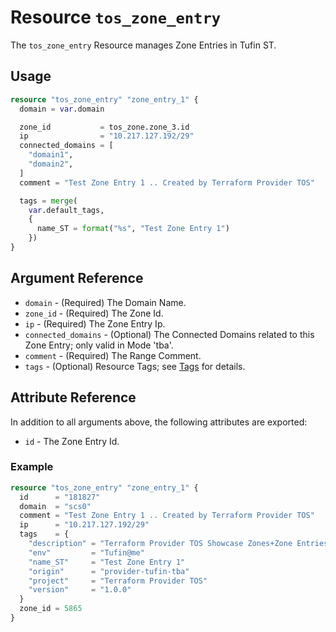 # Resource `tos_zone_entry`

The `tos_zone_entry` Resource manages Zone Entries in Tufin ST.

## Usage

```terraform
resource "tos_zone_entry" "zone_entry_1" {
  domain = var.domain

  zone_id           = tos_zone.zone_3.id
  ip                = "10.217.127.192/29"
  connected_domains = [
    "domain1",
    "domain2",
  ]
  comment = "Test Zone Entry 1 .. Created by Terraform Provider TOS"

  tags = merge(
    var.default_tags,
    {
      name_ST = format("%s", "Test Zone Entry 1")
    })
}
```

## Argument Reference

* `domain` - (Required) The Domain Name.
* `zone_id` - (Required) The Zone Id.
* `ip` - (Required) The Zone Entry Ip.
* `connected_domains` - (Optional) The Connected Domains related to this Zone Entry; only valid in Mode 'tba'.
* `comment` - (Required) The Range Comment.
* `tags` - (Optional) Resource Tags; see [Tags](tag.md) for details.

## Attribute Reference

In addition to all arguments above, the following attributes are exported:

* `id` - The Zone Entry Id.

### Example

```terraform
resource "tos_zone_entry" "zone_entry_1" {
  id      = "181827"
  domain  = "scs0"
  comment = "Test Zone Entry 1 .. Created by Terraform Provider TOS"
  ip      = "10.217.127.192/29"
  tags    = {
    "description" = "Terraform Provider TOS Showcase Zones+Zone Entries"
    "env"         = "Tufin@me"
    "name_ST"     = "Test Zone Entry 1"
    "origin"      = "provider-tufin-tba"
    "project"     = "Terraform Provider TOS"
    "version"     = "1.0.0"
  }
  zone_id = 5865
}
```
